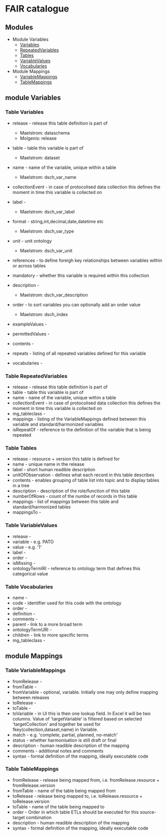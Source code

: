 # FAIR catalogue

## Modules
* Module Variables
  * [Variables](#Variables)
  * [RepeatedVariables](#RepeatedVariables)
  * [Tables](#Tables)
  * [VariableValues](#VariableValues)
  * [Vocabularies](#Vocabularies)
* Module Mappings
  * [VariableMappings](#VariableMappings)
  * [TableMappings](#TableMappings)

## module Variables
### Table Variables
* release - release this table definition is part of
    * Maelstrom: dataschema
    * Molgenis: release

* table - table this variable is part of
    * Maelstrom: dataset

* name - name of the variable, unique within a table
    * Maelstrom: dsch_var_name

* collectionEvent - in case of protocolised data collection this defines the moment in time this variable is collected on
* label - 
    * Maelstrom: dsch_var_label

* format - string,int,decimal,date,datetime etc
    * Maelstrom: dsch_var_type

* unit - unit ontology
    * Maelstrom: dsch_var_unit

* references - to define foreigh key relationships between variables within or across tables
* mandatory - whether this variable is required within this collection
* description - 
    * Maelstrom: dsch_var_description

* order - to sort variables you can optionally add an order value
    * Maelstrom: dsch_index

* exampleValues - 
* permittedValues - 
* contents - 
* repeats - listing of all repeated variables defined for this variable
* vocabularies - 
### Table RepeatedVariables
* release - release this table definition is part of
* table - table this variable is part of
* name - name of the variable, unique within a table
* collectionEvent - in case of protocolised data collection this defines the moment in time this variable is collected on
* mg_tableclass - 
* mappings - listing of the VariableMappings defined between this variable and standard/harmonized variables
* isRepeatOf - reference to the definition of the variable that is being repeated
### Table Tables
* release - resource + version this table is defined for
* name - unique name in the release
* label - short human readible description
* unitOfObservation - defines what each record in this table describes
* contents - enables grouping of table list into topic and to display tables in a tree
* description - description of the role/function of this table
* numberOfRows - count of the numbe of records in this table
* mappings - list of mappings between this table and standard/harmonized tables
* mappingsTo - 
### Table VariableValues
* release - 
* variable - e.g. PATO
* value - e.g. '1'
* label - 
* order - 
* isMissing - 
* ontologyTermIRI - reference to ontology term that defines this categorical value
### Table Vocabularies
* name - 
* code - identifier used for this code with the ontology
* order - 
* definition - 
* comments - 
* parent - link to a more broad term
* ontologyTermURI - 
* children - link to more specific terms
* mg_tableclass - 
## module Mappings
### Table VariableMappings
* fromRelease - 
* fromTable - 
* fromVariable - optional, variable. Initially one may only define mapping between releases
* toRelease - 
* toTable - 
* toVariable - in UI this is then one lookup field. In Excel it will be two columns. Value of 'targetVariable' is filtered based on selected 'targetCollection' and together be used for fkey(collection,dataset,name) in Variable.
* match - e.g. 'complete, partial, planned, no-match'
* status - whether harmonisation is still draft or final
* description - human readible description of the mapping
* comments - additional notes and comments
* syntax - formal definition of the mapping, ideally executable code
### Table TableMappings
* fromRelease - release being mapped from, i.e. fromRelease.resource + fromRelease.version
* fromTable - name of the table being mapped from
* toRelease - release being mapped to, i.e. toRelease.resource + toRelease.version
* toTable - name of the table being mapped to
* order - Order in which table ETLs should be executed for this source-target combination
* description - human readible description of the mapping
* syntax - formal definition of the mapping, ideally executable code
